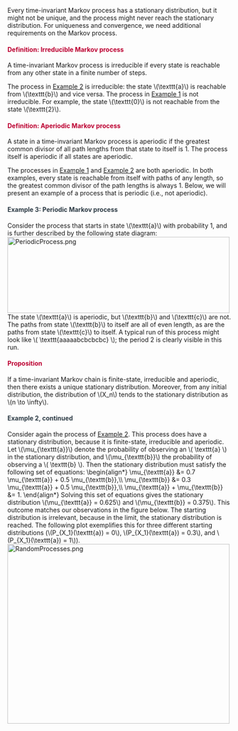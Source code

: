 <p>Every time-invariant Markov process has a stationary distribution, but it might not be unique, and the process might never reach the stationary distribution. For uniqueness and convergence, we need additional requirements on the Markov process.</p>
<div class="content-box pad-box-mini border border-trbl border-round">
<h4 style="color: #bc0031;"><strong>Definition: Irreducible Markov process</strong></h4>
A time-invariant Markov process is irreducible if every state is reachable from any other state in a finite number of steps.</div>
<p>The process in <a title="Markov Processes: Time Invariance, Finite State" href="https://canvas.uva.nl/courses/2205/pages/markov-process-time-invariance-finite-state-transition-matrix#example2" data-api-endpoint="https://canvas.uva.nl/api/v1/courses/2205/pages/markov-process-time-invariance-finite-state-transition-matrix%23example2" data-api-returntype="Page">Example 2</a> is irreducible: the state \(\texttt{a}\) is reachable from \(\texttt{b}\) and vice versa. The process in <a title="Markov Processes: Time Invariance, Finite State" href="https://canvas.uva.nl/courses/2205/pages/markov-process-time-invariance-finite-state-transition-matrix#example1" data-api-endpoint="https://canvas.uva.nl/api/v1/courses/2205/pages/markov-process-time-invariance-finite-state-transition-matrix%23example1" data-api-returntype="Page">Example 1</a> is not irreducible. For example, the state \(\texttt{0}\) is not reachable from the state \(\texttt{2}\).</p>
<div class="content-box pad-box-mini border border-trbl border-round">
<h4 style="color: #bc0031;"><strong>Definition: Aperiodic Markov process</strong></h4>
A state in a time-invariant Markov process is aperiodic if the greatest common divisor of all path lengths from that state to itself is 1. The process itself is aperiodic if all states are aperiodic.</div>
<p>The processes in <a title="Markov Processes: Time Invariance, Finite State" href="https://canvas.uva.nl/courses/2205/pages/markov-process-time-invariance-finite-state-transition-matrix#example1" data-api-endpoint="https://canvas.uva.nl/api/v1/courses/2205/pages/markov-process-time-invariance-finite-state-transition-matrix%23example1" data-api-returntype="Page">Example 1</a> and <a title="Markov Processes: Time Invariance, Finite State" href="https://canvas.uva.nl/courses/2205/pages/markov-process-time-invariance-finite-state-transition-matrix#example2" data-api-endpoint="https://canvas.uva.nl/api/v1/courses/2205/pages/markov-process-time-invariance-finite-state-transition-matrix%23example2" data-api-returntype="Page">Example 2</a> are both aperiodic. In both examples, every state is reachable from itself with paths of any length, so the greatest common divisor of the path lengths is always 1. Below, we will present an example of a process that is periodic (i.e., not aperiodic).</p>
<div class="content-box pad-box-mini border border-trbl border-round">
<h4 id="example3" style="color: #2d3b45;"><strong>Example 3: Periodic Markov process</strong></h4>
Consider the process that starts in state \(\texttt{a}\) with probability 1, and is further described by the following state diagram:<br><img src="https://canvas.uva.nl/courses/2205/files/414042/preview?verifier=fistTwRYs0xnRLQMTPNWj76vWoldJoLljLGmbFnh" alt="PeriodicProcess.png" width="500" height="171" data-api-endpoint="https://canvas.uva.nl/api/v1/courses/2205/files/414042" data-api-returntype="File"><br>The state \(\texttt{a}\) is aperiodic, but \(\texttt{b}\) and \(\texttt{c}\) are not. The paths from state \(\texttt{b}\) to itself are all of even length, as are the paths from state \(\texttt{c}\) to itself. A typical run of this process might look like \( \texttt{aaaaabcbcbcbc} \); the period 2 is clearly visible in this run.
<div id="group11" style="display: none;">
<div class="content-box">decide whether this button is necessary, and whether the title of this block should be question instead of example</div>
</div>
</div>
<div class="content-box pad-box-mini border border-trbl border-round">
<h4 style="color: #bc0031;"><strong>Proposition</strong></h4>
If a time-invariant Markov chain is finite-state, irreducible and aperiodic, then there exists a unique stationary distribution. Moreover, from any initial distribution, the distribution of \(X_n\) tends to the stationary distribution as \(n \to \infty\).
<div id="group13" style="display: none;">
<div class="content-box">Paste proof here</div>
</div>
</div>
<div class="content-box pad-box-mini border border-trbl border-round">
<h4 style="color: #2d3b45;"><strong>Example 2, continued</strong></h4>
Consider again the process of <a title="Markov Processes: Time Invariance, Finite State" href="https://canvas.uva.nl/courses/2205/pages/markov-process-time-invariance-finite-state-transition-matrix#example2" data-api-endpoint="https://canvas.uva.nl/api/v1/courses/2205/pages/markov-process-time-invariance-finite-state-transition-matrix%23example2" data-api-returntype="Page">Example 2</a>. This process does have a stationary distribution, because it is finite-state, irreducible and aperiodic. Let \(\mu_{\texttt{a}}\) denote the probability of observing an \( \texttt{a} \) in the stationary distribution, and \(\mu_{\texttt{b}}\) the probability of observing a \( \texttt{b} \). Then the stationary distribution must satisfy the following set of equations: \begin{align*} \mu_{\texttt{a}} &amp;= 0.7 \mu_{\texttt{a}} + 0.5 \mu_{\texttt{b}},\\ \mu_{\texttt{b}} &amp;= 0.3 \mu_{\texttt{a}} + 0.5 \mu_{\texttt{b}},\\ \mu_{\texttt{a}} + \mu_{\texttt{b}} &amp;= 1. \end{align*} Solving this set of equations gives the stationary distribution \(\mu_{\texttt{a}} = 0.625\) and \(\mu_{\texttt{b}} = 0.375\). This outcome matches our observations in the figure below. The starting distribution is irrelevant, because in the limit, the stationary distribution is reached. The following plot exemplifies this for three different starting distributions (\(P_{X_1}(\texttt{a}) = 0\), \(P_{X_1}(\texttt{a}) = 0.3\), and \(P_{X_1}(\texttt{a}) = 1\)).<br><img src="https://canvas.uva.nl/courses/2205/files/413834/preview?verifier=vLAxi2qrKRG7zD7ArD0hyCZpHeNiFxckY59S5ULQ" alt="RandomProcesses.png" width="500" height="403" data-api-endpoint="https://canvas.uva.nl/api/v1/courses/2205/files/413834" data-api-returntype="File">
</div>